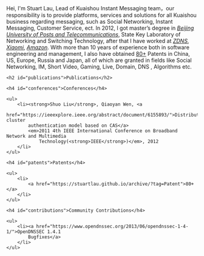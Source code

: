 
<div class="en post-container">
    <p>
    Hei, I'm Stuart Lau, Lead of Kuaishou Instant Messaging team，our responsibility is to provide
     platforms, services and solutions for all Kuaishou business regarding messaging, such as 
     Social Networking, Instant Messaging, Customer Service, ect. In 2012, I got master’s degree 
     in <a href="https://www.bupt.edu.cn/"><i>Beijing University of Posts and Telecommunications</i></a>,  
     State Key Laboratory of Networking and Switching Technology, after that I have worked at 
     <a href="https://www.zdns.cn/"><i>ZDNS</i></a>,
             <a href="https://www.mi.com/index.html"><i>Xiaomi</i></a>,
             <a href="https://www.amazon.com/"><i>Amazon</i></a>.
    With more than 10 years of experience both in software engineering and management, I also have
     obtained <a href="https://stuartlau.github.io/archive/?tag=Patent">80+</a> Patents in China, US, Europe, Russia and Japan, all of which
      are granted in fields like Social Networking, IM, Short Video, Gaming, Live, Domain, DNS
      , Algorithms etc.
    </p>

    <h2 id="publications">Publications</h2>

    <h4 id="conferences">Conferences</h4>

    <ul>
        <li><strong>Shuo Liu</strong>, Qiaoyan Wen, <a
                href="https://ieeexplore.ieee.org/abstract/document/6155893/">Distributed cluster
            authentication model based on CAS</a>
            <em>2011 4th IEEE International Conference on Broadband Network and Multimedia
                Technology(<strong>IEEE</strong>)</em>, 2012
        </li>
    </ul>

    <h4 id="patents">Patents</h4>

    <ul>
        <li>
            <a href="https://stuartlau.github.io/archive/?tag=Patent">80+</a>
        </li>
    </ul>

    <h4 id="contributions">Community Contributions</h4>

    <ul>
        <li><a href="https://www.opendnssec.org/2013/06/opendnssec-1-4-1/">OpenDNSSEC 1.4.1
            Bugfixes</a>
        </li>
    </ul>

</div>